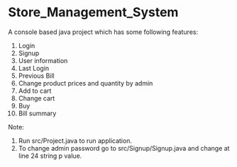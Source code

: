 # Store_Management_System
A console based java project which has some following features:
1. Login
2. Signup
3. User information
4. Last Login
5. Previous Bill
6. Change product prices and quantity by admin
7. Add to cart
8. Change cart
9. Buy
10. Bill summary

Note:
1. Run src/Project.java to run application.
2. To change admin password go to src/Signup/Signup.java and change at line 24 string p value.

